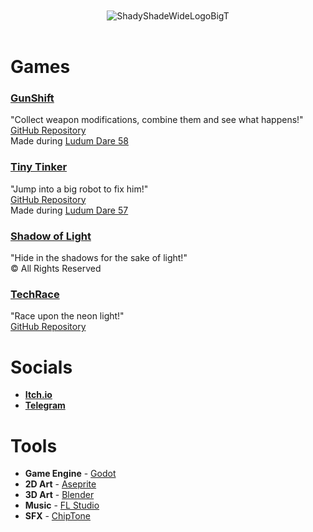 <div id="header" align="center">
<br><br><img alt="ShadyShadeWideLogoBigT" src="https://github.com/user-attachments/assets/9cd8fee4-9e91-42d5-abec-8d110499a5d9" /><br><br>
</div>

# Games  

### [GunShift](https://theshadyshade.itch.io/gunshift)
  "Collect weapon modifications, combine them and see what happens!"  
  [GitHub Repository](https://github.com/The-Shady-Shade/GunShift)  
  Made during [Ludum Dare 58](https://ldjam.com/events/ludum-dare/58/gunshift)
  
### [Tiny Tinker](https://theshadyshade.itch.io/tiny-tinker)
  "Jump into a big robot to fix him!"  
  [GitHub Repository](https://github.com/The-Shady-Shade/Tiny-Tinker)  
  Made during [Ludum Dare 57](https://ldjam.com/events/ludum-dare/57/tiny-tinker)
  
### [Shadow of Light](https://theshadyshade.itch.io/shadow-of-light)
  "Hide in the shadows for the sake of light!"  
  © All Rights Reserved  
  
### [TechRace](https://theshadyshade.itch.io/techrace)
  "Race upon the neon light!"  
  [GitHub Repository](https://github.com/The-Shady-Shade/TechRace)



# Socials

* **[Itch.io](https://theshadyshade.itch.io/)**   
* **[Telegram](https://t.me/The_Shady_Shade)**



# Tools

* **Game Engine** - [Godot](https://godotengine.org/)  
* **2D Art** - [Aseprite](https://www.aseprite.org/)  
* **3D Art** - [Blender](https://www.blender.org/)  
* **Music** - [FL Studio](https://www.image-line.com/fl-studio)  
* **SFX** - [ChipTone](https://sfbgames.itch.io/chiptone)
